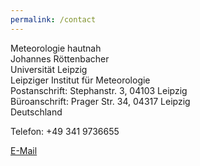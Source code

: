 ```yaml
---
permalink: /contact
---
```


Meteorologie hautnah\
Johannes Röttenbacher\
Universität Leipzig\
Leipziger Institut für Meteorologie\
Postanschrift: Stephanstr. 3, 04103 Leipzig\
Büroanschrift: Prager Str. 34, 04317 Leipzig\
Deutschland

Telefon: +49 341 9736655

<a href="mailto:{{ site.email | encode_email }}" title="E-Mail">E-Mail</a>